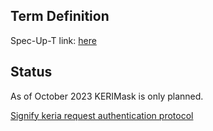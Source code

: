 ## Term Definition

Spec-Up-T link: <a href='https://weboftrust.github.io/WOT-terms/docs/glossary/KERIMask'>here</a>

## Status
As of October 2023 KERIMask is only planned.

[Signify keria request authentication protocol](signify-keria-request-authentication-protocol)